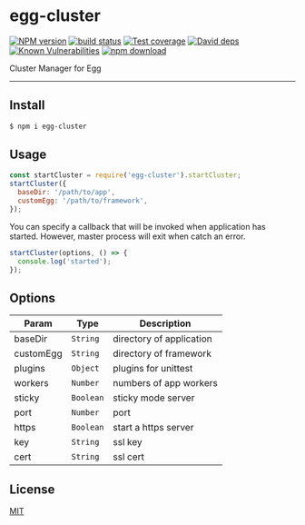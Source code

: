 # egg-cluster

[![NPM version][npm-image]][npm-url]
[![build status][travis-image]][travis-url]
[![Test coverage][codecov-image]][codecov-url]
[![David deps][david-image]][david-url]
[![Known Vulnerabilities][snyk-image]][snyk-url]
[![npm download][download-image]][download-url]

[npm-image]: https://img.shields.io/npm/v/egg-cluster.svg?style=flat-square
[npm-url]: https://npmjs.org/package/egg-cluster
[travis-image]: https://img.shields.io/travis/eggjs/egg-cluster.svg?style=flat-square
[travis-url]: https://travis-ci.org/eggjs/egg-cluster
[codecov-image]: https://codecov.io/github/eggjs/egg-cluster/coverage.svg?branch=master
[codecov-url]: https://codecov.io/github/eggjs/egg-cluster?branch=master
[david-image]: https://img.shields.io/david/eggjs/egg-cluster.svg?style=flat-square
[david-url]: https://david-dm.org/eggjs/egg-cluster
[snyk-image]: https://snyk.io/test/npm/egg-cluster/badge.svg?style=flat-square
[snyk-url]: https://snyk.io/test/npm/egg-cluster
[download-image]: https://img.shields.io/npm/dm/egg-cluster.svg?style=flat-square
[download-url]: https://npmjs.org/package/egg-cluster

Cluster Manager for Egg

---

## Install

```bash
$ npm i egg-cluster
```

## Usage

```js
const startCluster = require('egg-cluster').startCluster;
startCluster({
  baseDir: '/path/to/app',
  customEgg: '/path/to/framework',
});
```

You can specify a callback that will be invoked when application has started. However, master process will exit when catch an error.

```js
startCluster(options, () => {
  console.log('started');
});
```

## Options

| Param     | Type      | Description              |
| --------- | --------- | ------------------------ |
| baseDir   | `String`  | directory of application |
| customEgg | `String`  | directory of framework   |
| plugins   | `Object`  | plugins for unittest     |
| workers   | `Number`  | numbers of app workers   |
| sticky    | `Boolean` | sticky mode server       |
| port      | `Number`  | port                     |
| https     | `Boolean` | start a https server     |
| key       | `String`  | ssl key                  |
| cert      | `String`  | ssl cert                 |

## License

[MIT](LICENSE)

